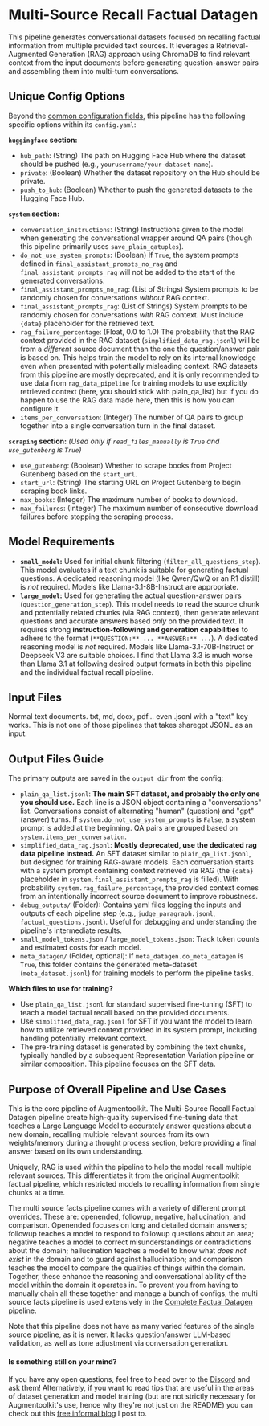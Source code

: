 # Multi-Source Recall Factual Datagen

This pipeline generates conversational datasets focused on recalling factual information from multiple provided text sources. It leverages a Retrieval-Augmented Generation (RAG) approach using ChromaDB to find relevant context from the input documents before generating question-answer pairs and assembling them into multi-turn conversations.

## Unique Config Options

Beyond the [common configuration fields](config_common_fields.md), this pipeline has the following specific options within its `config.yaml`:

**`huggingface` section:**
*   `hub_path`: (String) The path on Hugging Face Hub where the dataset should be pushed (e.g., `yourusername/your-dataset-name`).
*   `private`: (Boolean) Whether the dataset repository on the Hub should be private.
*   `push_to_hub`: (Boolean) Whether to push the generated datasets to the Hugging Face Hub.

**`system` section:**
*   `conversation_instructions`: (String) Instructions given to the model when generating the conversational wrapper around QA pairs (though this pipeline primarily uses `save_plain_qatuples`).
*   `do_not_use_system_prompts`: (Boolean) If `True`, the system prompts defined in `final_assistant_prompts_no_rag` and `final_assistant_prompts_rag` will not be added to the start of the generated conversations.
*   `final_assistant_prompts_no_rag`: (List of Strings) System prompts to be randomly chosen for conversations *without* RAG context.
*   `final_assistant_prompts_rag`: (List of Strings) System prompts to be randomly chosen for conversations *with* RAG context. Must include `{data}` placeholder for the retrieved text.
*   `rag_failure_percentage`: (Float, 0.0 to 1.0) The probability that the RAG context provided in the RAG dataset (`simplified_data_rag.jsonl`) will be from a *different* source document than the one the question/answer pair is based on. This helps train the model to rely on its internal knowledge even when presented with potentially misleading context. RAG datasets from this pipeline are mostly deprecated, and it is only recommended to use data from `rag_data_pipeline` for training models to use explicitly retrieved context (here, you should stick with plain_qa_list) but if you do happen to use the RAG data made here, then this is how you can configure it.
*   `items_per_conversation`: (Integer) The number of QA pairs to group together into a single conversation turn in the final dataset.

**`scraping` section:** *(Used only if `read_files_manually` is `True` and `use_gutenberg` is `True`)*
*   `use_gutenberg`: (Boolean) Whether to scrape books from Project Gutenberg based on the `start_url`.
*   `start_url`: (String) The starting URL on Project Gutenberg to begin scraping book links.
*   `max_books`: (Integer) The maximum number of books to download.
*   `max_failures`: (Integer) The maximum number of consecutive download failures before stopping the scraping process.

## Model Requirements

*   **`small_model`:** Used for initial chunk filtering (`filter_all_questions_step`). This model evaluates if a text chunk is suitable for generating factual questions. A dedicated reasoning model (like Qwen/QwQ or an R1 distill) is *not* required. Models like Llama-3.1-8B-Instruct are appropriate.
*   **`large_model`:** Used for generating the actual question-answer pairs (`question_generation_step`). This model needs to read the source chunk and potentially related chunks (via RAG context), then generate relevant questions and accurate answers based *only* on the provided text. It requires strong **instruction-following and generation capabilities** to adhere to the format (`**QUESTION:** ... **ANSWER:** ...`). A dedicated reasoning model is *not* required. Models like Llama-3.1-70B-Instruct or Deepseek V3 are suitable choices. I find that Llama 3.3 is much worse than Llama 3.1 at following desired output formats in both this pipeline and the individual factual recall pipeline.

## Input Files

Normal text documents. txt, md, docx, pdf... even .jsonl with a "text" key works. This is not one of those pipelines that takes sharegpt JSONL as an input.

## Output Files Guide

The primary outputs are saved in the `output_dir` from the config:

*   `plain_qa_list.jsonl`: **The main SFT dataset, and probably the only one you should use.** Each line is a JSON object containing a "conversations" list. Conversations consist of alternating "human" (question) and "gpt" (answer) turns. If `system.do_not_use_system_prompts` is `False`, a system prompt is added at the beginning. QA pairs are grouped based on `system.items_per_conversation`.
*   `simplified_data_rag.jsonl`: **Mostly deprecated, use the dedicated rag data pipeline instead.** An SFT dataset similar to `plain_qa_list.jsonl`, but designed for training RAG-aware models. Each conversation starts with a system prompt containing context retrieved via RAG (the `{data}` placeholder in `system.final_assistant_prompts_rag` is filled). With probability `system.rag_failure_percentage`, the provided context comes from an intentionally incorrect source document to improve robustness.
*   `debug_outputs/` (Folder): Contains yaml files logging the inputs and outputs of each pipeline step (e.g., `judge_paragraph.jsonl`, `factual_questions.jsonl`). Useful for debugging and understanding the pipeline's intermediate results.
*   `small_model_tokens.json` / `large_model_tokens.json`: Track token counts and estimated costs for each model.
*   `meta_datagen/` (Folder, optional): If `meta_datagen.do_meta_datagen` is `True`, this folder contains the generated meta-dataset (`meta_dataset.jsonl`) for training models to perform the pipeline tasks.

**Which files to use for training?**

*   Use `plain_qa_list.jsonl` for standard supervised fine-tuning (SFT) to teach a model factual recall based on the provided documents.
*   Use `simplified_data_rag.jsonl` for SFT if you want the model to learn how to utilize retrieved context provided in its system prompt, including handling potentially irrelevant context.
*   The pre-training dataset is generated by combining the text chunks, typically handled by a subsequent Representation Variation pipeline or similar composition. This pipeline focuses on the SFT data.

## Purpose of Overall Pipeline and Use Cases

This is the core pipeline of Augmentoolkit. The Multi-Source Recall Factual Datagen pipeline create high-quality supervised fine-tuning data that teaches a Large Language Model to accurately answer questions about a new domain, recalling multiple relevant sources from its own weights/memory during a thought process section, before providing a final answer based on its own understanding.

Uniquely, RAG is used within the pipeline to help the model recall multiple relevant sources. This differentiates it from the original Augmentoolkit factual pipeline, which restricted models to recalling information from single chunks at a time.

The multi source facts pipeline comes with a variety of different prompt overrides. These are: openended, followup, negative, hallucination, and comparison. Openended focuses on long and detailed domain answers; followup teaches a model to respond to followup questions about an area; negative teaches a model to correct misunderstandings or contradictions about the domain; hallucination teaches a model to know what *does not exist* in the domain and to guard against hallucination; and comparison teaches the model to compare the qualities of things within the domain. Together, these enhance the reasoning and conversational ability of the model within the domain it operates in. To prevent you from having to manually chain all these together and manage a bunch of configs, the multi source facts pipeline is used extensively in the [Complete Factual Datagen](./complete_factual_datagen.md) pipeline.

Note that this pipeline does not have as many varied features of the single source pipeline, as it is newer. It lacks question/answer LLM-based validation, as well as tone adjustment via conversation generation.

#### Is something still on your mind?

If you have any open questions, feel free to head over to the [Discord](https://discord.gg/s6PBfsaVzu) and ask them! Alternatively, if you want to read tips that are useful in the areas of dataset generation and model training (but are not strictly necessary for Augmentoolkit's use, hence why they're not just on the README) you can check out this [free informal blog]((https://promptingweekly.substack.com/)) I post to.